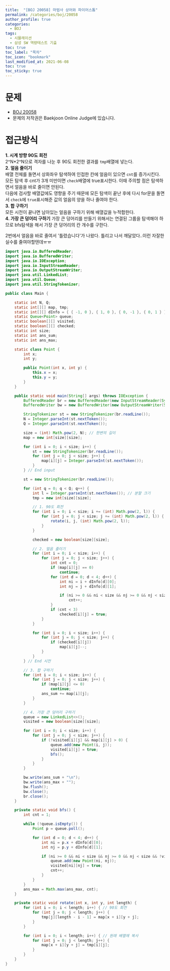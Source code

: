 ```yaml
---
title:  "[BOJ 20058] 마법사 상어와 파이어스톰"
permalink: /categories/boj/20058
author_profile: true
categories:
  - BOJ
tags:
  - 시뮬레이션
  - 삼성 SW 역량테스트 기출
toc: true
toc_label: "목차"
toc_icon: "bookmark"
last_modified_at: 2021-06-08
toc: true
toc_sticky: true
---
```


# 문제
- [BOJ 20058](https://www.acmicpc.net/problem/20058)
- 문제의 저작권은 Baekjoon Online Judge에 있습니다.

# 접근방식
<b>1. 시계 방향 90도 회전</b>  
2^N\*2^N으로 격자를 나눈 후 90도 회전한 결과를 `tmp`배열에 넣는다.  
<b>2. 얼음 줄이기</b>  
배열 전체를 돌면서 상화좌우 탐색하여 인접한 칸에 얼음이 있으면 `cnt`를 증가시킨다.  
모든 탐색 후 cnt가 3개 미만이면 `check`배열에 true표시한다. 이때 주의할 점은 탐색하면서 얼음을 바로 줄이면 안된다.  
다음에 검사할 배열값에도 영향을 주기 때문에 모든 탐색이 끝난 후에 다시 for문을 돌면서 `check`에 `true`표시해준 값의 얼음의 양을 하나 줄여야 한다.  
<b>3. 합 구하기</b>  
모든 시전이 끝나면 남아있는 얼음을 구하기 위해 배열값을 누적합한다.  
<b>4. 가장 큰 덩어리 구하기</b>
가장 큰 덩어리를 만들기 위해서는 연결된 그룹을 탐색해야 하므로 bfs탐색을 해서 가장 큰 덩어리의 칸 개수를 구한다.

2번에서 얼음을 바로 줄여서 '틀렸습니다'가 나왔다. 틀리고 나서 깨달았다..이런 자잘한 실수를 줄여야할텐데ㅠㅠ

```java
import java.io.BufferedReader;
import java.io.BufferedWriter;
import java.io.IOException;
import java.io.InputStreamReader;
import java.io.OutputStreamWriter;
import java.util.LinkedList;
import java.util.Queue;
import java.util.StringTokenizer;

public class Main {

	static int N, Q;
	static int[][] map, tmp;
	static int[][] dInfo = { { -1, 0 }, { 1, 0 }, { 0, -1 }, { 0, 1 } };
	static Queue<Point> queue;
	static boolean[][] visited;
	static boolean[][] checked;
	static int size;
	static int ans_sum;
	static int ans_max;

	static class Point {
		int x;
		int y;

		public Point(int x, int y) {
			this.x = x;
			this.y = y;
		}
	}

	public static void main(String[] args) throws IOException {
		BufferedReader br = new BufferedReader(new InputStreamReader(System.in));
		BufferedWriter bw = new BufferedWriter(new OutputStreamWriter(System.out));

		StringTokenizer st = new StringTokenizer(br.readLine());
		N = Integer.parseInt(st.nextToken());
		Q = Integer.parseInt(st.nextToken());

		size = (int) Math.pow(2, N); // 한변의 길이
		map = new int[size][size];

		for (int i = 0; i < size; i++) {
			st = new StringTokenizer(br.readLine());
			for (int j = 0; j < size; j++) {
				map[i][j] = Integer.parseInt(st.nextToken());
			}
		} // End input

		st = new StringTokenizer(br.readLine());

		for (int q = 0; q < Q; q++) {
			int l = Integer.parseInt(st.nextToken()); // 분할 크기
			tmp = new int[size][size];

			// 1. 90도 회전
			for (int i = 0; i < size; i += (int) Math.pow(2, l)) {
				for (int j = 0; j < size; j += (int) Math.pow(2, l)) {
					rotate(i, j, (int) Math.pow(2, l));
				}
			}

			checked = new boolean[size][size];

			// 2. 얼음 줄이기
			for (int i = 0; i < size; i++) {
				for (int j = 0; j < size; j++) {
					int cnt = 0;
					if (map[i][j] == 0)
						continue;
					for (int d = 0; d < 4; d++) {
						int ni = i + dInfo[d][0];
						int nj = j + dInfo[d][1];

						if (ni >= 0 && ni < size && nj >= 0 && nj < size && map[ni][nj] > 0)
							cnt++;
					}
					if (cnt < 3)
						checked[i][j] = true;
				}
			}

			for (int i = 0; i < size; i++) {
				for (int j = 0; j < size; j++) {
					if (checked[i][j])
						map[i][j]--;
				}
			}
		} // End 시전

		// 3. 합 구하기
		for (int i = 0; i < size; i++) {
			for (int j = 0; j < size; j++) {
				if (map[i][j] <= 0)
					continue;
				ans_sum += map[i][j];
			}
		}

		// 4. 가장 큰 덩어리 구하기
		queue = new LinkedList<>();
		visited = new boolean[size][size];

		for (int i = 0; i < size; i++) {
			for (int j = 0; j < size; j++) {
				if (!visited[i][j] && map[i][j] > 0) {
					queue.add(new Point(i, j));
					visited[i][j] = true;
					bfs();
				}
			}
		}

		bw.write(ans_sum + "\n");
		bw.write(ans_max + "");
		bw.flush();
		bw.close();
		br.close();
	}

	private static void bfs() {
		int cnt = 1;

		while (!queue.isEmpty()) {
			Point p = queue.poll();

			for (int d = 0; d < 4; d++) {
				int ni = p.x + dInfo[d][0];
				int nj = p.y + dInfo[d][1];

				if (ni >= 0 && ni < size && nj >= 0 && nj < size && !visited[ni][nj] && map[ni][nj] > 0) {
					queue.add(new Point(ni, nj));
					visited[ni][nj] = true;
					cnt++;
				}
			}
		}
		ans_max = Math.max(ans_max, cnt);
	}

	private static void rotate(int x, int y, int length) {
		for (int i = 0; i < length; i++) { // 90도 회전
			for (int j = 0; j < length; j++) {
				tmp[j][length - i - 1] = map[x + i][y + j];
			}
		}

		for (int i = 0; i < length; i++) { // 원래 배열에 복사
			for (int j = 0; j < length; j++) {
				map[x + i][y + j] = tmp[i][j];
			}
		}
	}
}
```
